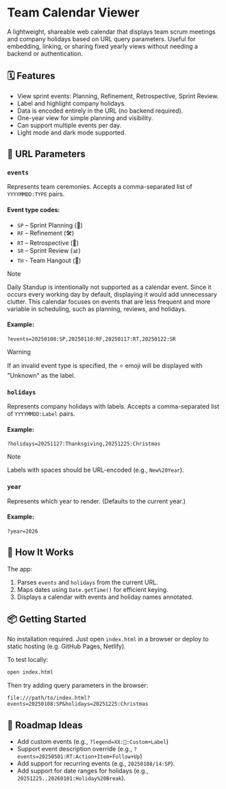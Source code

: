 # Team Calendar Viewer

A lightweight, shareable web calendar that displays team scrum meetings and company holidays based on URL query parameters. Useful for embedding, linking, or sharing fixed yearly views without needing a backend or authentication.

## 🗓 Features

- View sprint events: Planning, Refinement, Retrospective, Sprint Review.
- Label and highlight company holidays.
- Data is encoded entirely in the URL (no backend required).
- One-year view for simple planning and visibility.
- Can support multiple events per day.
- Light mode and dark mode supported.

## 🔗 URL Parameters

### `events`

Represents team ceremonies. Accepts a comma-separated list of `YYYYMMDD:TYPE` pairs.

#### Event type codes:

- `SP` – Sprint Planning (🧠)
- `RF` – Refinement (🛠)
- `RT` – Retrospective (🔁)
- `SR` – Sprint Review (📊)
- `TH` - Team Hangout (🙌)

> [!NOTE]
> Daily Standup is intentionally not supported as a calendar event. Since it occurs every working day by default, displaying it would add unnecessary clutter. This calendar focuses on events that are less frequent and more variable in scheduling, such as planning, reviews, and holidays.

#### Example:

```
?events=20250108:SP,20250110:RF,20250117:RT,20250122:SR
```

> [!WARNING]
> If an invalid event type is specified, the ⭐️ emoji will be displayed with "Unknown" as the label.

### `holidays`

Represents company holidays with labels. Accepts a comma-separated list of `YYYYMMDD:Label` pairs.

#### Example:

```
?holidays=20251127:Thanksgiving,20251225:Christmas
```

> [!NOTE]
> Labels with spaces should be URL-encoded (e.g., `New%20Year`).

### `year`

Represents which year to render. (Defaults to the current year.)

#### Example:

```
?year=2026
```

## 🧠 How It Works

The app:

1. Parses `events` and `holidays` from the current URL.
2. Maps dates using `Date.getTime()` for efficient keying.
3. Displays a calendar with events and holiday names annotated.

## 📦 Getting Started

No installation required. Just open `index.html` in a browser or deploy to static hosting (e.g. GitHub Pages, Netlify).

To test locally:

```bash
open index.html
```

Then try adding query parameters in the browser:

``` 
file:///path/to/index.html?events=20250108:SP&holidays=20251225:Christmas
```

## 🚧 Roadmap Ideas

- Add custom events (e.g., `?legend=XX:🌸:Custom+Label`)
- Support event description override (e.g., `?events=20250501:RT:Action+Item+Follow+Up`)
- Add support for recurring events (e.g., `20250108/14:SP`).
- Add support for date ranges for holidays (e.g., `20251225..20260101:Holiday%20Break`).
